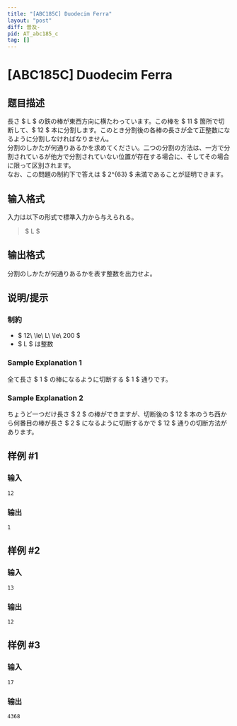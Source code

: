 ```yaml
---
title: "[ABC185C] Duodecim Ferra"
layout: "post"
diff: 普及-
pid: AT_abc185_c
tag: []
---
```


# [ABC185C] Duodecim Ferra

## 题目描述

[problemUrl]: https://atcoder.jp/contests/abc185/tasks/abc185_c

長さ $ L $ の鉄の棒が東西方向に横たわっています。この棒を $ 11 $ 箇所で切断して、$ 12 $ 本に分割します。このとき分割後の各棒の長さが全て正整数になるように分割しなければなりません。  
 分割のしかたが何通りあるかを求めてください。二つの分割の方法は、一方で分割されているが他方で分割されていない位置が存在する場合に、そしてその場合に限って区別されます。  
 なお、この問題の制約下で答えは $ 2^{63} $ 未満であることが証明できます。

## 输入格式

入力は以下の形式で標準入力から与えられる。

> $ L $

## 输出格式

分割のしかたが何通りあるかを表す整数を出力せよ。

## 说明/提示

### 制約

- $ 12\ \le\ L\ \le\ 200 $
- $ L $ は整数

### Sample Explanation 1

全て長さ $ 1 $ の棒になるように切断する $ 1 $ 通りです。

### Sample Explanation 2

ちょうど一つだけ長さ $ 2 $ の棒ができますが、切断後の $ 12 $ 本のうち西から何番目の棒が長さ $ 2 $ になるように切断するかで $ 12 $ 通りの切断方法があります。

## 样例 #1

### 输入

```
12
```

### 输出

```
1
```

## 样例 #2

### 输入

```
13
```

### 输出

```
12
```

## 样例 #3

### 输入

```
17
```

### 输出

```
4368
```

